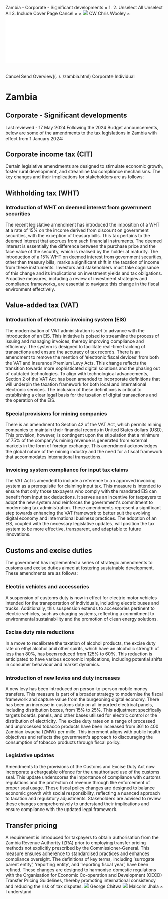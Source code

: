 Zambia - Corporate - Significant developments
×
1.
2.
Unselect All
Unselect All
3.
Include Cover Page
Cancel
×
×
![](../../-/media/world-wide-tax-summaries/attachments/global---chris-wooley.ashx%3Frev=ac5e5f3223b34096b1afc2a6009c7320&revision=ac5e5f32-23b3-4096-b1af-c2a6009c7320&hash=859B7ADC84DC2CBEC9760E9E6EE7DE6D0A8BFCDF)
CW
Chris Wooley
×
![](significant-developments.html)
######
Cancel
Send
Overview](../../zambia.html)
Corporate
Individual
# Zambia
## Corporate - Significant developments
Last reviewed - 17 May 2024
Following the 2024 Budget announcements, below are some of the amendments to the tax legislations in Zambia with effect from 1 January 2024:
## Corporate income tax (CIT)
Certain legislative amendments are designed to stimulate economic growth, foster rural development, and streamline tax compliance mechanisms. The key changes and their implications for stakeholders are as follows:
## Withholding tax (WHT)
### Introduction of WHT on deemed interest from government securities
The recent legislative amendment has introduced the imposition of a WHT at a rate of 15% on the income derived from discount on government securities, with the exception of treasury bills. This tax pertains to the deemed interest that accrues from such financial instruments. The deemed interest is essentially the difference between the purchase price and the face value of the security, which is realised by the holder at maturity.
The introduction of a 15% WHT on deemed interest from government securities, other than treasury bills, marks a significant shift in the taxation of income from these instruments. Investors and stakeholders must take cognisance of this change and its implications on investment yields and tax obligations. Proactive measures, including a review of investment strategies and compliance frameworks, are essential to navigate this change in the fiscal environment effectively.
## Value-added tax (VAT)
### Introduction of electronic invoicing system (EIS)
The modernisation of VAT administration is set to advance with the introduction of an EIS. This initiative is poised to streamline the process of issuing and managing invoices, thereby improving compliance and efficiency. The system is designed to facilitate real-time tracking of transactions and ensure the accuracy of tax records.
There is an amendment to remove the mention of ‘electronic fiscal devices’ from both the VAT and Insurance Premium Levy Acts. This change reflects the transition towards more sophisticated digital solutions and the phasing out of outdated technologies.
To align with technological advancements, Section 2 of the VAT Act has been amended to incorporate definitions that will underpin the taxation framework for both local and international electronic services. The inclusion of these definitions is critical to establishing a clear legal basis for the taxation of digital transactions and the operation of the EIS.
### Special provisions for mining companies
There is an amendment to Section 42 of the VAT Act, which permits mining companies to maintain their financial records in United States dollars (USD). This provision, however, is contingent upon the stipulation that a minimum of 75% of the company's mining revenue is generated from external markets in the form of foreign exchange. This amendment acknowledges the global nature of the mining industry and the need for a fiscal framework that accommodates international transactions.
### Invoicing system compliance for input tax claims
The VAT Act is amended to include a reference to an approved invoicing system as a prerequisite for claiming input tax. This measure is intended to ensure that only those taxpayers who comply with the mandated EIS can benefit from input tax deductions. It serves as an incentive for taxpayers to adopt the new system and reinforces the government's commitment to modernising tax administration.
These amendments represent a significant step towards enhancing the VAT framework to better suit the evolving digital economy and international business practices. The adoption of an EIS, coupled with the necessary legislative updates, will position the tax system to be more effective, transparent, and adaptable to future innovations.
## Customs and excise duties
The government has implemented a series of strategic amendments to customs and excise duties aimed at fostering sustainable development. These amendments are as follows:
### Electric vehicles and accessories
A suspension of customs duty is now in effect for electric motor vehicles intended for the transportation of individuals, including electric buses and trucks. Additionally, this suspension extends to accessories pertinent to electric vehicles, such as charging systems, reflecting a commitment to environmental sustainability and the promotion of clean energy solutions.
### Excise duty rate reductions
In a move to recalibrate the taxation of alcohol products, the excise duty rate on ethyl alcohol and other spirits, which have an alcoholic strength of less than 80%, has been reduced from 125% to 60%. This reduction is anticipated to have various economic implications, including potential shifts in consumer behaviour and market dynamics.
### Introduction of new levies and duty increases
A new levy has been introduced on person-to-person mobile money transfers. This measure is part of a broader strategy to modernise the fiscal framework and capture value from the burgeoning digital economy.
There has been an increase in customs duty on all imported electrical panels, including distribution boxes, from 15% to 25%. This adjustment specifically targets boards, panels, and other bases utilised for electric control or the distribution of electricity.
The excise duty rates on a range of processed and unprocessed tobacco products have been increased from 361 to 400 Zambian kwacha (ZMW) per mille. This increment aligns with public health objectives and reflects the government's approach to discouraging the consumption of tobacco products through fiscal policy.
### Legislative updates
Amendments to the provisions of the Customs and Excise Duty Act now incorporate a chargeable offence for the unauthorised use of the customs seal. This update underscores the importance of compliance with customs regulations and the protection of revenue through the enforcement of proper seal usage.
These fiscal policy changes are designed to balance economic growth with social responsibility, reflecting a nuanced approach to taxation and regulatory adjustments. Stakeholders are advised to review these changes comprehensively to understand their implications and ensure compliance with the updated legal framework.
## Transfer pricing
A requirement is introduced for taxpayers to obtain authorisation from the Zambia Revenue Authority (ZRA) prior to employing transfer pricing methods not explicitly prescribed by the Commissioner-General. This measure ensures adherence to standardised practices and enhances compliance oversight.
The definitions of key terms, including ‘surrogate parent entity’, ‘reporting entity’, and ‘reporting fiscal year’, have been refined. These changes are designed to harmonise domestic regulations with the Organisation for Economic Co-operation and Development (OECD) Transfer Pricing Guidelines, thereby promoting international consistency and reducing the risk of tax disputes.
![](../../-/media/world-wide-tax-summaries/zambiageorge-chitwazambia--george-chitwapng20210203111248167.ashx%3Frev=90204908ab734f83bfeed37093763211&revision=90204908-ab73-4f83-bfee-d37093763211&hash=5C6E370342BF095CA0E42E02DD4D3B94E55AE8FB)
George Chitwa
![](../../-/media/world-wide-tax-summaries/zambiamalcolm-gurudas-george-jhalamalcolmjpg20210924054127015.ashx%3Frev=13708003974846cf97e166f23ded7edb&revision=13708003-9748-46cf-97e1-66f23ded7edb&hash=DB17EB993726FBA2603166286EE44EA363EC0876)
Malcolm Jhala
×
I understand